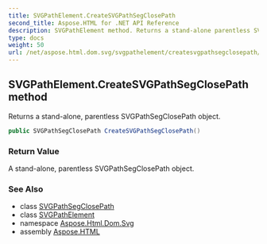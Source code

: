 ```yaml
---
title: SVGPathElement.CreateSVGPathSegClosePath
second_title: Aspose.HTML for .NET API Reference
description: SVGPathElement method. Returns a stand-alone parentless SVGPathSegClosePath object
type: docs
weight: 50
url: /net/aspose.html.dom.svg/svgpathelement/createsvgpathsegclosepath/
---
```

## SVGPathElement.CreateSVGPathSegClosePath method

Returns a stand-alone, parentless SVGPathSegClosePath object.

```csharp
public SVGPathSegClosePath CreateSVGPathSegClosePath()
```

### Return Value

A stand-alone, parentless SVGPathSegClosePath object.

### See Also

* class [SVGPathSegClosePath](../../../aspose.html.dom.svg.paths/svgpathsegclosepath/)
* class [SVGPathElement](../)
* namespace [Aspose.Html.Dom.Svg](../../svgpathelement/)
* assembly [Aspose.HTML](../../../)
